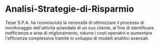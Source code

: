 # Analisi-Strategie-di-Risparmio
Tesar S.P.A. ha riconosciuto la necessità di ottimizzare il processo di monitoraggio dell'attività aziendale di un suo cliente, al fine di identificare inefficienze e aree di miglioramento, ridurre i costi operativi e aumentare l'efficienza complessiva tramite lo sviluppo di modelli analitici avanzati.
